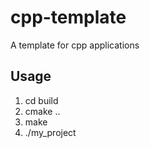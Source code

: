 # cpp-template
A template for cpp applications

## Usage
1. cd build
2. cmake ..
3. make
4. ./my_project
